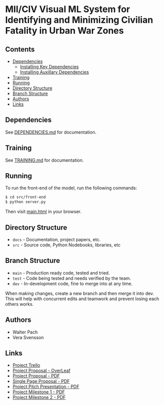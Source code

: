 # MIl/CIV Visual ML System for Identifying and Minimizing Civilian Fatality in Urban War Zones
## Contents
* [Dependencies](#dependencies)
  * [Installing Key Dependencies](#key_dependencies)
  * [Installing Auxillary Dependencies](#aux_dependencies)
* [Training](#training)
* [Running](#running)
* [Directory Structure](#dir_structure)
* [Branch Structure](#branch_structure)
* [Authors](#authors)
* [Links](#links)

## <span id="dependencies"></span> Dependencies
See [DEPENDENCIES.md](./DEPENDENCIES.md) for documentation.

## <span id="training"></span> Training
See [TRAINING.md](./TRAINING.md) for documentation.

## <span id="running"></span> Running
To run the front-end of the model, run the following commands:

```sh
$ cd src/front-end
$ python server.py
```

Then visit [main.html](src/front-end/main.html) in your browser.

## <span id="dir_structure"></span> Directory Structure
* `docs` - Documentation, project papers, etc.
* `src` - Source code, Python Nodebooks, libraries, etc

## <span id="branch_structure"></span> Branch Structure
* `main` - Production ready code, tested and tried.
* `test` - Code being tested and needs verified by the team.
* `dev` - In-development code, fine to merge into at any time.

When making changes, create a new branch and then merge it into dev.
This will help with concurrent edits and teamwork and prevent losing each others
works.

## <span id="authors"></span> Authors
* Walter Pach
* Vera Svensson

## <span id="links"></span> Links
* [Project Trello](https://trello.com/w/mlproject36)
* [Project Proposal - OverLeaf](https://www.overleaf.com/7497962469qwbbdxyxrmjg)
* [Project Proposal - PDF](docs/CSCE_585_Project_Report.pdf)
* [Single Page Proposal - PDF](docs/Single_Page_Proposal.pdf)
* [Project Pitch Presentation - PDF](docs/Project_Presentation.pdf)
* [Project Milestone 1 - PDF](docs/CSCE_585_Project_Milestone_1.pdf)
* [Project Milestone 2 - PDF](docs/CSCE_585_Project_Milestone_2.pdf)
